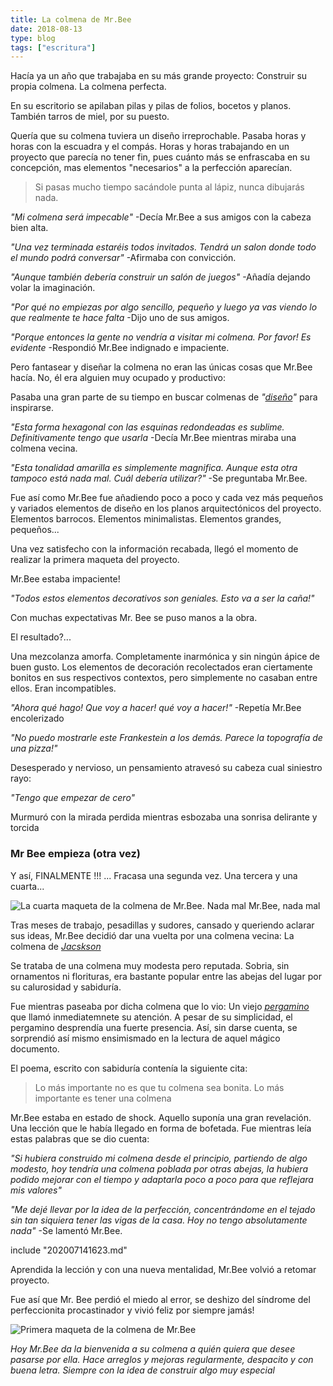 ```yaml
---
title: La colmena de Mr.Bee
date: 2018-08-13
type: blog
tags: ["escritura"]
---
```


Hacía ya un año que trabajaba en su más grande proyecto: Construir su propia colmena. La colmena perfecta.

En su escritorio se apilaban pilas y pilas de folios, bocetos y planos. También tarros de miel, por su puesto.
 
Quería que su colmena tuviera un diseño irreprochable. Pasaba horas y horas con la escuadra y el compás. Horas y horas trabajando en un proyecto que parecía no tener fin, pues cuánto más se enfrascaba en su concepción, mas elementos "necesarios" a la perfección aparecían.

> Si pasas mucho tiempo sacándole punta al lápiz, nunca dibujarás nada.

_"Mi colmena será impecable"_ -Decía Mr.Bee a sus amigos con la cabeza bien alta.

_"Una vez terminada estaréis todos invitados. Tendrá un salon donde todo el mundo podrá conversar"_ -Afirmaba con convicción.

_"Aunque también debería construir un salón de juegos"_ -Añadía dejando volar la imaginación.

_"Por qué no empiezas por algo sencillo, pequeño y luego ya vas viendo lo que realmente te hace falta_ -Dijo uno de sus amigos.

_"Porque entonces la gente no vendría a visitar mi colmena. Por favor! Es evidente_ -Respondió Mr.Bee indignado e impaciente.

Pero fantasear y diseñar la colmena no eran las únicas cosas que Mr.Bee hacía. No, él era alguien muy ocupado y productivo:

Pasaba una gran parte de su tiempo en buscar colmenas de _"[diseño](https://dribbble.com)"_ para inspirarse.

_"Esta forma hexagonal con las esquinas redondeadas es sublime. Definitivamente tengo que usarla_ -Decía Mr.Bee mientras miraba una colmena vecina.

_"Esta tonalidad amarilla es simplemente magnifica. Aunque esta otra tampoco está nada mal. Cuál debería utilizar?"_ -Se preguntaba Mr.Bee.

Fue así como Mr.Bee fue añadiendo poco a poco y cada vez más pequeños y variados elementos de diseño en los planos arquitectónicos del proyecto. Elementos barrocos. Elementos minimalistas. Elementos grandes, pequeños...

Una vez satisfecho con la información recabada, llegó el momento de realizar la primera maqueta del proyecto.

Mr.Bee estaba impaciente!

_"Todos estos elementos decorativos son geniales. Esto va a ser la caña!"_

Con muchas expectativas Mr. Bee se puso manos a la obra.

El resultado?...

Una mezcolanza amorfa. Completamente inarmónica y sin ningún ápice de buen gusto. Los elementos de decoración recolectados eran ciertamente bonitos en sus respectivos contextos, pero simplemente no casaban entre ellos. Eran incompatibles.

_"Ahora qué hago! Que voy a hacer! qué voy a hacer!"_ -Repetía Mr.Bee encolerizado

_"No puedo mostrarle este Frankestein a los demás. Parece la topografía de una pizza!"_

Desesperado y nervioso, un pensamiento atravesó su cabeza cual siniestro rayo:


_"Tengo que empezar de cero"_

Murmuró con la mirada perdida mientras esbozaba una sonrisa delirante y torcida 

### Mr Bee empieza (otra vez)

Y así, FINALMENTE !!! ... Fracasa una segunda vez. Una tercera y una cuarta...

![La cuarta maqueta de la colmena de Mr.Bee. Nada mal Mr.Bee, nada mal](/media/beelearner4.png)

Tras meses de trabajo, pesadillas y sudores, cansado y queriendo aclarar sus ideas, Mr.Bee decidió dar una vuelta por una colmena vecina: La colmena de *[Jacskson](https://justinjackson.ca)*

Se trataba de una colmena muy modesta pero reputada. Sobria, sin ornamentos ni florituras, era bastante popular entre las abejas del lugar por su calurosidad y sabiduría.

Fue mientras paseaba por dicha colmena que lo vio: Un viejo _[pergamino](https://justinjackson.ca/words_es.html)_ que llamó inmediatemnete su atención. A pesar de su simplicidad, el pergamino desprendía una fuerte presencia. Así, sin darse cuenta, se sorprendió así mismo ensimismado en la lectura de aquel mágico documento.

El poema, escrito con sabiduría contenía la siguiente cita:

> Lo más importante no es que tu colmena sea bonita. Lo más importante es tener una colmena

Mr.Bee estaba en estado de shock. Aquello suponía una gran revelación. Una lección que le había llegado en forma de bofetada. Fue mientras leía estas palabras que se dio cuenta:

_"Si hubiera construido mi colmena desde el principio, partiendo de algo modesto, hoy tendría una colmena poblada por otras abejas, la hubiera podido mejorar con el tiempo y adaptarla poco a poco para que reflejara mis valores"_

_"Me dejé llevar por la idea de la perfección, concentrándome en el tejado sin tan siquiera tener las vigas de la casa. Hoy no tengo absolutamente nada"_ -Se lamentó Mr.Bee.

include "202007141623.md"


Aprendida la lección y con una nueva mentalidad, Mr.Bee volvió a retomar proyecto.

Fue así que Mr. Bee perdió el miedo al error, se deshizo del síndrome del perfeccionita procastinador y vivió feliz por siempre jamás!  

![Primera maqueta de la colmena de Mr.Bee](/media/beelearner1.png)

_Hoy Mr.Bee da la bienvenida a su colmena a quién quiera que desee pasarse por ella. Hace arreglos y mejoras regularmente, despacito y con buena letra. Siempre con la idea de construir algo muy especial_


